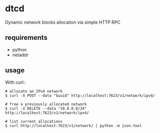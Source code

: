dtcd
====

Dynamic network blocks allocation via simple HTTP RPC

requirements
------------

* python
* netaddr

usage
-----

With curl::

    # allocate an IPv4 network
    $ curl -X POST --data "$uuid" http://localhost:7623/v1/network/ipv4/

    # free a previously allocated network
    $ curl -X DELETE --data "10.0.0.0/24" http://localhost:7623/v1/network/ipv4/

    # list current allocations
    $ curl http://localhost:7623/v1/network/ | python -m json.tool
